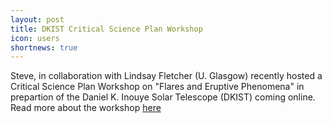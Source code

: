 ```yaml
---
layout: post
title: DKIST Critical Science Plan Workshop
icon: users
shortnews: true
---
```

Steve, in collaboration with Lindsay Fletcher (U. Glasgow) recently hosted a Critical Science Plan Workshop on "Flares and Eruptive Phenomena" in prepartion of the Daniel K. Inouye Solar Telescope (DKIST) coming online. Read more about the workshop [here](https://eclipse2017.nso.edu/science/dkist/dkist-critical-science-plan/workshop-6/)